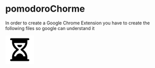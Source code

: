 # pomodoroChorme


In order to create a Google Chrome Extension you have to create the following files so google can understand it

![GitHub Logo](/icons8-hourglass-90.png)
